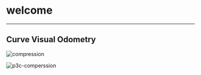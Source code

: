 # welcome 
--------------------------------------------------------------------------------




## Curve Visual Odometry





![compression](https://github.com/user-attachments/assets/ea2295c6-3cd8-4a2f-afa7-bc004f43fc49)


![p3c-comperssion](https://github.com/user-attachments/assets/478040c0-5980-4d4d-9e4a-f42f60c97611)
